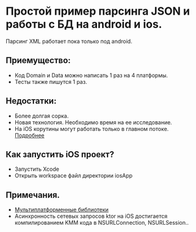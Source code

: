 # Простой пример парсинга JSON и работы с БД на android и ios.
Парсинг XML работает пока только под android.

## Приемущество:
* Код Domain и Data можно написать 1 раз на 4 платформы.
* Тесты также пишутся 1 раз.
## Недостатки:
* Более долгая сорка.
* Новая технология. Необходимо время на ее исследование.
* На iOS корутины могут работать только в главном потоке. [Подробнее](https://github.com/MolchanovDmitry/KmmJsonXmlParseSample/blob/master/shared/src/iosMain/kotlin/com/dmitry/molchanov/kmmjsonxmlparsesample/Dispatcher.kt)

## Как запустить iOS проект?
* Запустить Xcode
* Открыть workspace файл директории iosApp

## Примечания.
* [Мультиплатформенные библиотеки](https://github.com/AAkira/Kotlin-Multiplatform-Libraries)
* Асинхронность сетевых запросов ktor на iOS достигается компилированием KMM кода в NSURLConnection, NSURLSession..